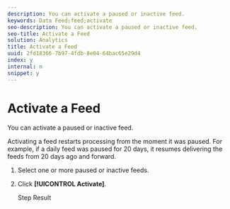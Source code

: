 ```yaml
---
description: You can activate a paused or inactive feed.
keywords: Data Feed;feed;activate
seo-description: You can activate a paused or inactive feed.
seo-title: Activate a Feed
solution: Analytics
title: Activate a Feed
uuid: 2fd18366-7b97-4fdb-8e04-64bac65e29d4
index: y
internal: n
snippet: y
---
```


# Activate a Feed

You can activate a paused or inactive feed.

Activating a feed restarts processing from the moment it was paused. For example, if a daily feed was paused for 20 days, it resumes delivering the feeds from 20 days ago and forward. 

1. Select one or more paused or inactive feeds.
1. Click **[!UICONTROL Activate]**.

   Step Result 